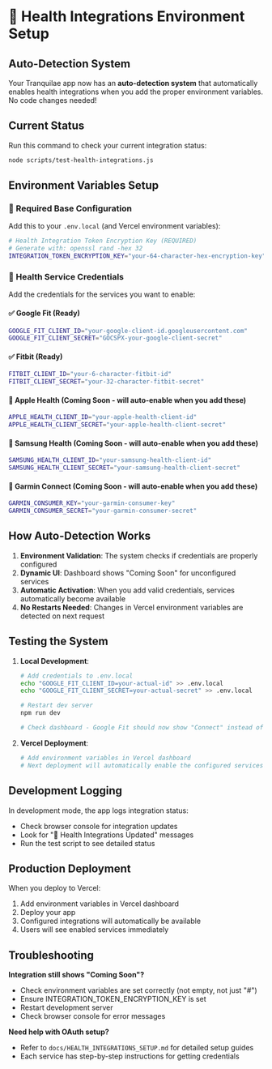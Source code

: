 # 🏥 Health Integrations Environment Setup

## Auto-Detection System

Your Tranquilae app now has an **auto-detection system** that automatically enables health integrations when you add the proper environment variables. No code changes needed!

## Current Status

Run this command to check your current integration status:
```bash
node scripts/test-health-integrations.js
```

## Environment Variables Setup

### 🔐 Required Base Configuration

Add this to your `.env.local` (and Vercel environment variables):

```bash
# Health Integration Token Encryption Key (REQUIRED)
# Generate with: openssl rand -hex 32
INTEGRATION_TOKEN_ENCRYPTION_KEY="your-64-character-hex-encryption-key"
```

### 📱 Health Service Credentials

Add the credentials for the services you want to enable:

#### ✅ Google Fit (Ready)
```bash
GOOGLE_FIT_CLIENT_ID="your-google-client-id.googleusercontent.com"
GOOGLE_FIT_CLIENT_SECRET="GOCSPX-your-google-client-secret"
```

#### ✅ Fitbit (Ready)  
```bash
FITBIT_CLIENT_ID="your-6-character-fitbit-id"
FITBIT_CLIENT_SECRET="your-32-character-fitbit-secret"
```

#### 🔄 Apple Health (Coming Soon - will auto-enable when you add these)
```bash
APPLE_HEALTH_CLIENT_ID="your-apple-health-client-id"
APPLE_HEALTH_CLIENT_SECRET="your-apple-health-client-secret"
```

#### 🔄 Samsung Health (Coming Soon - will auto-enable when you add these)
```bash
SAMSUNG_HEALTH_CLIENT_ID="your-samsung-health-client-id"
SAMSUNG_HEALTH_CLIENT_SECRET="your-samsung-health-client-secret"
```

#### 🔄 Garmin Connect (Coming Soon - will auto-enable when you add these)
```bash
GARMIN_CONSUMER_KEY="your-garmin-consumer-key"
GARMIN_CONSUMER_SECRET="your-garmin-consumer-secret"
```

## How Auto-Detection Works

1. **Environment Validation**: The system checks if credentials are properly configured
2. **Dynamic UI**: Dashboard shows "Coming Soon" for unconfigured services
3. **Automatic Activation**: When you add valid credentials, services automatically become available
4. **No Restarts Needed**: Changes in Vercel environment variables are detected on next request

## Testing the System

1. **Local Development**:
   ```bash
   # Add credentials to .env.local
   echo "GOOGLE_FIT_CLIENT_ID=your-actual-id" >> .env.local
   echo "GOOGLE_FIT_CLIENT_SECRET=your-actual-secret" >> .env.local
   
   # Restart dev server
   npm run dev
   
   # Check dashboard - Google Fit should now show "Connect" instead of "Coming Soon"
   ```

2. **Vercel Deployment**:
   ```bash
   # Add environment variables in Vercel dashboard
   # Next deployment will automatically enable the configured services
   ```

## Development Logging

In development mode, the app logs integration status:
- Check browser console for integration updates
- Look for "🏥 Health Integrations Updated" messages
- Run the test script to see detailed status

## Production Deployment

When you deploy to Vercel:
1. Add environment variables in Vercel dashboard  
2. Deploy your app
3. Configured integrations will automatically be available
4. Users will see enabled services immediately

## Troubleshooting

**Integration still shows "Coming Soon"?**
- Check environment variables are set correctly (not empty, not just "#")
- Ensure INTEGRATION_TOKEN_ENCRYPTION_KEY is set
- Restart development server
- Check browser console for error messages

**Need help with OAuth setup?**
- Refer to `docs/HEALTH_INTEGRATIONS_SETUP.md` for detailed setup guides
- Each service has step-by-step instructions for getting credentials
